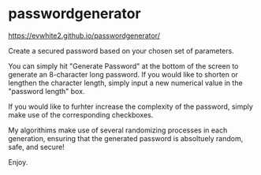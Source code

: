 # passwordgenerator

https://evwhite2.github.io/passwordgenerator/

Create a secured password based on your chosen set of parameters.

You can simply hit "Generate Password" at the bottom of the screen to generate an 8-character long password. If you would like to shorten or lengthen the character length, simply input a new numerical value in the "password length" box.

If you would like to furhter increase the complexity of the password, simply make use of the corresponding checkboxes. 

My algorithims make use of several randomizing processes in each generation, ensuring that the generated password is absoltuely random, safe, and secure!

Enjoy.
